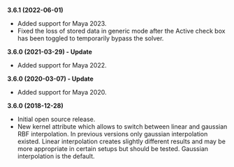 **3.6.1 (2022-06-01)**
* Added support for Maya 2023.
* Fixed the loss of stored data in generic mode after the Active check box has been toggled to temporarily bypass the solver.

**3.6.0 (2021-03-29) - Update**
* Added support for Maya 2022.

**3.6.0 (2020-03-07) - Update**
* Added support for Maya 2020.

**3.6.0 (2018-12-28)**
* Initial open source release.
* New kernel attribute which allows to switch between linear and gaussian RBF interpolation. In previous versions only gaussian interpolation existed. Linear interpolation creates slightly different results and may be more appropriate in certain setups but should be tested. Gaussian interpolation is the default.
